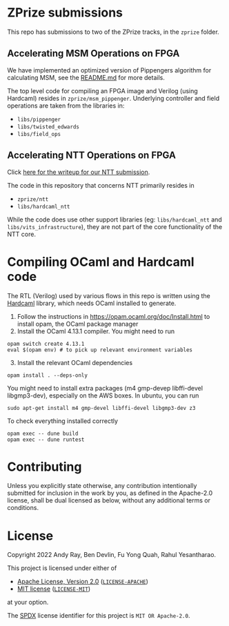 # ZPrize submissions

This repo has submissions to two of the ZPrize tracks, in the `zprize` folder.

## Accelerating MSM Operations on FPGA

We have implemented an optimized version of Pippengers algorithm for calculating
MSM, see the [README.md](zprize/msm_pippenger/README.md) for more details.

The top level code for compiling an FPGA image and Verilog (using Hardcaml)
resides in `zprize/msm_pippenger`. Underlying controller and field operations
are taken from the libraries in:
- `libs/pippenger`
- `libs/twisted_edwards`
- `libs/field_ops`


## Accelerating NTT Operations on FPGA

Click [here for the writeup for our NTT submission](https://fyquah.github.io/hardcaml_zprize/zprize/zprize_ntt_top.html).

The code in this repository that concerns NTT primarily resides in
- `zprize/ntt`
- `libs/hardcaml_ntt`

While the code does use other support libraries (eg: `libs/hardcaml_ntt` and
`libs/vits_infrastructure`), they are not part of the core functionality of the
NTT core.

# Compiling OCaml and Hardcaml code

The RTL (Verilog) used by various flows in this repo is written using the
[Hardcaml](https://github.com/janestreet/hardcaml) library, which needs OCaml
installed to generate.

1. Follow the instructions in https://opam.ocaml.org/doc/Install.html to install
opam, the OCaml package manager
2. Install the OCaml 4.13.1 compiler. You might need to run

```
opam switch create 4.13.1
eval $(opam env) # to pick up relevant environment variables
```

3. Install the relevant OCaml dependencies

```
opam install . --deps-only
```

You might need to install extra packages (m4 gmp-devep libffi-devel
libgmp3-dev), especially on the AWS boxes. In ubuntu, you can run

```
sudo apt-get install m4 gmp-devel libffi-devel libgmp3-dev z3
```

To check everything installed correctly

```
opam exec -- dune build
opam exec -- dune runtest
```

# Contributing

Unless you explicitly state otherwise, any contribution intentionally submitted
for inclusion in the work by you, as defined in the Apache-2.0 license, shall be
dual licensed as below, without any additional terms or conditions.

# License

Copyright 2022 Andy Ray, Ben Devlin, Fu Yong Quah, Rahul Yesantharao.

This project is licensed under either of

- [Apache License, Version 2.0](https://www.apache.org/licenses/LICENSE-2.0) ([`LICENSE-APACHE`](LICENSE-APACHE))
- [MIT license](https://opensource.org/licenses/MIT) ([`LICENSE-MIT`](LICENSE-MIT))

at your option.

The [SPDX](https://spdx.dev) license identifier for this project is `MIT OR Apache-2.0`.
